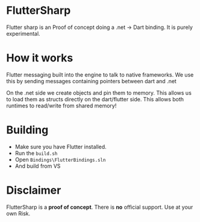 # FlutterSharp
 
Flutter sharp is an Proof of concept doing a .net -> Dart binding. It is purely experimental.


# How it works
Flutter messaging built into the engine to talk to native frameworks.  We use this by sending messages containing pointers between dart and .net

On the .net side we create objects and pin them to memory. This allows us to load them as structs directly on the dart/flutter side. This allows both runtimes to read/write from shared memory!

# Building

* Make sure you have Flutter installed.
* Run the `build.sh`
* Open  `Bindings\FlutterBindings.sln`
* And build from VS

# Disclaimer

FlutterSharp is a **proof of concept**. There is **no** official support. Use at your own Risk.
